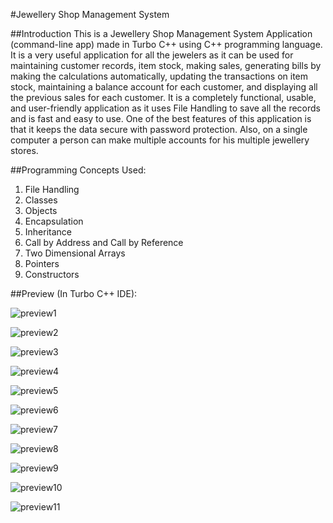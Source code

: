 #Jewellery Shop Management System

##Introduction
This is a Jewellery Shop Management System Application (command-line app) made in Turbo C++ using C++ programming language. It is a very useful application for all the jewelers as it can be used for maintaining customer records, item stock, making sales, generating bills by making the calculations automatically, updating the transactions on item stock, maintaining a balance account for each customer, and displaying all the previous sales for each customer. It is a completely functional, usable, and user-friendly application as it uses File Handling to save all the records and is fast and easy to use. One of the best features of this application is that it keeps the data secure with password protection. Also, on a single computer a person can make multiple accounts for his multiple jewellery stores.

##Programming Concepts Used:
1.	File Handling
2.	Classes
3.	Objects
4.	Encapsulation
5.	Inheritance
6.	Call by Address and Call by Reference
7.	Two Dimensional Arrays
8.	Pointers
9.	Constructors

##Preview (In Turbo C++ IDE):

![preview1](https://user-images.githubusercontent.com/76954575/161408912-c659c01b-4078-4389-808e-cac7805bcbdb.png)

![preview2](https://user-images.githubusercontent.com/76954575/161409043-d33012c3-efc4-4f7a-91ef-2712f6c6bb95.png)

![preview3](https://user-images.githubusercontent.com/76954575/161409047-c154c519-edd2-42fc-8e13-cb3f7e11d773.png)

![preview4](https://user-images.githubusercontent.com/76954575/161409052-ed8a8aee-911a-4b3f-b00c-743238f6b5d0.png)

![preview5](https://user-images.githubusercontent.com/76954575/161409060-7c1a795a-dc5c-4bd3-9ada-4af52a54ed62.png)

![preview6](https://user-images.githubusercontent.com/76954575/161409067-02234820-3b13-4312-8059-9254ea393176.png)

![preview7](https://user-images.githubusercontent.com/76954575/161409072-09bdbfbe-a0d3-4a7a-af6d-e683382b9bd1.png)

![preview8](https://user-images.githubusercontent.com/76954575/161409082-91e3a908-e03b-4bbd-a124-ba248dd46a79.png)

![preview9](https://user-images.githubusercontent.com/76954575/161409093-0d25c073-043a-42c2-bb87-2220645b9f2e.png)

![preview10](https://user-images.githubusercontent.com/76954575/161409107-ccae6b8b-325f-4626-a9b6-caf1b4fff896.png)

![preview11](https://user-images.githubusercontent.com/76954575/161409109-f8409922-2c0a-4717-85ec-bea06df47c08.png)
